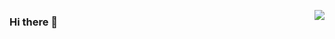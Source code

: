 <img align='right' src='https://api.roadmap.sh/v1-badge/tall/65b4088f0c5481228342ab0f?variant=dark&roadmaps=javascript%2Cnodejs%2Ctypescript%2Ccyber-security'></img>

### Hi there 👋

<!--
 <link?>
-->
